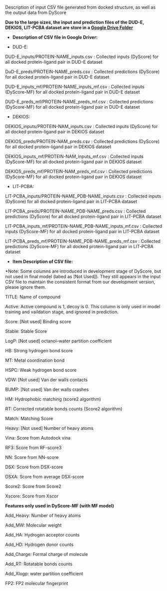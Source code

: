 Description of input CSV file generated from docked structure, as well as the output data from DyScore

**Due to the large sizes, the input and prediction files of the DUD-E, DEKIOS, LIT-PCBA dataset are store in a [Google Drive Folder](https://drive.google.com/drive/folders/1gVRrqpbNRd1_GuPjntVWhStcD8JgWEJn)**


* **Description of CSV file in Google Driver:**

* DUD-E:

DUD-E_inputs/PROTEIN-NAME_inputs.csv : Collected inputs (DyScore) for all docked protein-ligand pair in DUD-E dataset

DuD-E_preds/PROTEIN-NAME_preds.csv : Collected predictions (DyScore) for all docked protein-ligand pair in DUD-E dataset

DUD-E_inputs_mf/PROTEIN-NAME_inputs_mf.csv : Collected inputs (DyScore-MF) for all docked protein-ligand pair in DUD-E dataset

DUD-E_preds_mf/PROTEIN-NAME_preds_mf.csv : Collected predictions (DyScore-MF) for all docked protein-ligand pair in DUD-E dataset


* DEKIOS:

DEKIOS_inputs/PROTEIN-NAM_inputs.csv : Collected inputs (DyScore) for all docked protein-ligand pair in DEKIOS dataset

DEKIOS_preds/PROTEIN-NAM_preds.csv : Collected predictions (DyScore) for all docked protein-ligand pair in DEKIOS dataset

DEKIOS_inputs_mf/PROTEIN-NAM_inputs_mf.csv : Collected inputs (DyScore-MF) for all docked protein-ligand pair in DEKIOS dataset

DEKIOS_preds_mf/PROTEIN-NAM_preds_mf.csv : Collected predictions (DyScore-MF) for all docked protein-ligand pair in DEKIOS dataset


* LIT-PCBA:

LIT-PCBA_inputs/PROTEIN-NAME_PDB-NAME_inputs.csv : Collected inputs (DyScore) for all docked protein-ligand pair in LIT-PCBA dataset

LIT-PCBA_preds/PROTEIN-NAME_PDB-NAME_preds.csv : Collected predictions (DyScore) for all docked protein-ligand pair in LIT-PCBA dataset

LIT-PCBA_inputs_mf/PROTEIN-NAME_PDB-NAME_inputs_mf.csv : Collected inputs (DyScore-MF) for all docked protein-ligand pair in LIT-PCBA dataset

LIT-PCBA_preds_mf/PROTEIN-NAME_PDB-NAME_preds_mf.csv : Collected predictions (DyScore-MF) for all docked protein-ligand pair in LIT-PCBA dataset


* **Item Description of CSV file:**

*Note: Some columns are introduced in development stage of DyScore, but not used in final model (labed as [Not Used]). They still appears in the input CSV file to maintain the consistent format from our development version, please ignore them.

TITLE:  Name of compound

Active: Active compound is 1, decoy is 0. This column is only used in model training and vaildation stage, and ignored in prediction.

Score: [Not used] Binding score 

Stable: Stable Score

LogP: [Not used] octanol–water partition coefficient 

HB: Strong hydrogen bond score

MT: Metal coordination bond

HSPC: Weak hydrogen bond score

VDW: [Not used] Van der walls contacts 

BUMP: [Not used] Van der walls crashes

HM: Hydrophobic matching (score2 algorithm)

RT: Corrected rotatable bonds counts (Score2 algorithm)

Match: Matching Score

Heavy: [Not used] Number of heavy atoms

Vina: Score from Autodock vina

RF3: Score from RF-score3

NN: Score from NN-score

DSX: Score from DSX-score

DSXA: Score from average DSX-score

Score2: Score from Score2

Xscore: Score from Xscor


**Features only used in DyScore-MF (with MF model)**

Add_Heavy: Number of heavy atoms

Add_MW: Molecular weight

Add_HA: Hydrogen acceptor counts

Add_HD: Hydrogen donor counts

Add_Charge: Formal charge of molecule

Add_RT: Rotatable bonds counts

Add_Xlogp: water partition coefficient

FP2: FP2 molecular fingerprint


